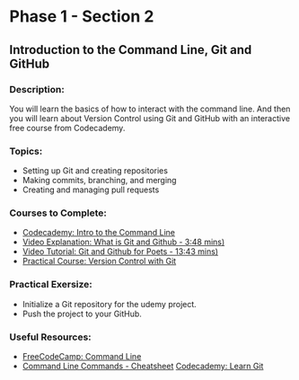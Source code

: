 # Phase 1 - Section 2 
## Introduction to the Command Line, Git and GitHub

### Description:
You will learn the basics of how to interact with the command line. And then you will learn about Version Control using Git and GitHub with an interactive free course from Codecademy.

### Topics:
- Setting up Git and creating repositories
- Making commits, branching, and merging
- Creating and managing pull requests

### Courses to Complete:
- [Codecademy: Intro to the Command Line](https://www.codecademy.com/learn/intro-to-the-command-line)
- [Video Explanation: What is Git and Github - 3:48 mins)](https://www.youtube.com/watch?v=uUuTYDg9XoI)
- [Video Tutorial: Git and Github for Poets - 13:43 mins)](https://www.youtube.com/watch?v=BCQHnlnPusY)
- [Practical Course: Version Control with Git](https://www.udacity.com/course/version-control-with-git--ud123)


### Practical Exersize:
- Initialize a Git repository for the udemy project.
- Push the project to your GitHub.

### Useful Resources:
- [FreeCodeCamp: Command Line](https://www.freecodecamp.org/news/command-line-for-beginners/)
- [Command Line Commands - Cheatsheet](https://www.git-tower.com/blog/command-line-cheat-sheet/)
[Codecademy: Learn Git](https://www.codecademy.com/learn/learn-git)